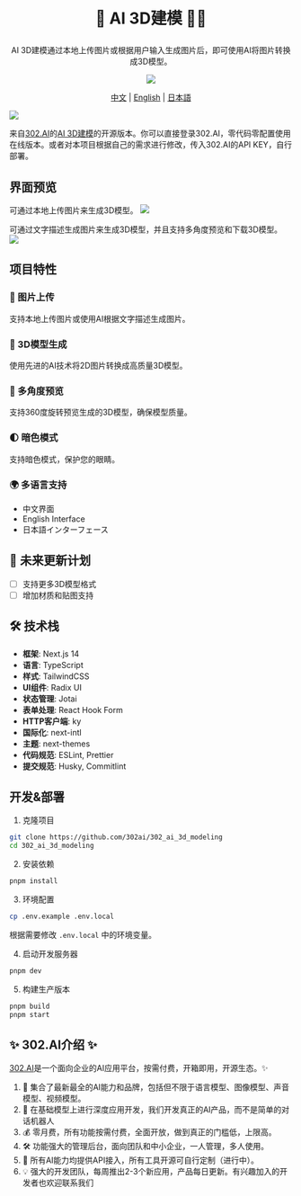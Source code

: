 # <p align="center"> 🎨 AI 3D建模 🚀✨</p>

<p align="center">AI 3D建模通过本地上传图片或根据用户输入生成图片后，即可使用AI将图片转换成3D模型。</p>

<p align="center"><a href="https://302.ai/product/detail/58" target="blank"><img src="https://file.302.ai/gpt/imgs/github/20250102/72a57c4263944b73bf521830878ae39a.png" /></a></p >

<p align="center"><a href="README_zh.md">中文</a> | <a href="README.md">English</a> | <a href="README_ja.md">日本語</a></p>


![](docs/302_AI_3D_Modeling.png)

来自[302.AI](https://302.ai)的[AI 3D建模](https://302.ai/product/detail/58)的开源版本。你可以直接登录302.AI，零代码零配置使用在线版本。或者对本项目根据自己的需求进行修改，传入302.AI的API KEY，自行部署。

## 界面预览
可通过本地上传图片来生成3D模型。
![](docs/302_AI_3D_Modeling_screenshot_01.jpg)

可通过文字描述生成图片来生成3D模型，并且支持多角度预览和下载3D模型。
![](docs/302_AI_3D_Modeling_screenshot_02.png)     

## 项目特性
### 📸 图片上传
支持本地上传图片或使用AI根据文字描述生成图片。
### 🎨 3D模型生成
使用先进的AI技术将2D图片转换成高质量3D模型。
### 🔄 多角度预览
支持360度旋转预览生成的3D模型，确保模型质量。
### 🌓 暗色模式
支持暗色模式，保护您的眼睛。
### 🌍 多语言支持
  - 中文界面
  - English Interface
  - 日本語インターフェース

## 🚩 未来更新计划
- [ ] 支持更多3D模型格式
- [ ] 增加材质和贴图支持

## 🛠️ 技术栈

- **框架**: Next.js 14
- **语言**: TypeScript
- **样式**: TailwindCSS
- **UI组件**: Radix UI
- **状态管理**: Jotai
- **表单处理**: React Hook Form
- **HTTP客户端**: ky
- **国际化**: next-intl
- **主题**: next-themes
- **代码规范**: ESLint, Prettier
- **提交规范**: Husky, Commitlint

## 开发&部署
1. 克隆项目
```bash
git clone https://github.com/302ai/302_ai_3d_modeling
cd 302_ai_3d_modeling
```

2. 安装依赖
```bash
pnpm install
```

3. 环境配置
```bash
cp .env.example .env.local
```
根据需要修改 `.env.local` 中的环境变量。

4. 启动开发服务器
```bash
pnpm dev
```

5. 构建生产版本
```bash
pnpm build
pnpm start
```

## ✨ 302.AI介绍 ✨
[302.AI](https://302.ai)是一个面向企业的AI应用平台，按需付费，开箱即用，开源生态。✨
1. 🧠 集合了最新最全的AI能力和品牌，包括但不限于语言模型、图像模型、声音模型、视频模型。
2. 🚀 在基础模型上进行深度应用开发，我们开发真正的AI产品，而不是简单的对话机器人
3. 💰 零月费，所有功能按需付费，全面开放，做到真正的门槛低，上限高。
4. 🛠 功能强大的管理后台，面向团队和中小企业，一人管理，多人使用。
5. 🔗 所有AI能力均提供API接入，所有工具开源可自行定制（进行中）。
6. 💡 强大的开发团队，每周推出2-3个新应用，产品每日更新。有兴趣加入的开发者也欢迎联系我们
